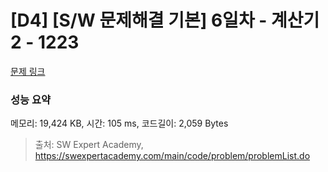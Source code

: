 # [D4] [S/W 문제해결 기본] 6일차 - 계산기2 - 1223 

[문제 링크](https://swexpertacademy.com/main/code/problem/problemDetail.do?contestProbId=AV14nnAaAFACFAYD) 

### 성능 요약

메모리: 19,424 KB, 시간: 105 ms, 코드길이: 2,059 Bytes



> 출처: SW Expert Academy, https://swexpertacademy.com/main/code/problem/problemList.do